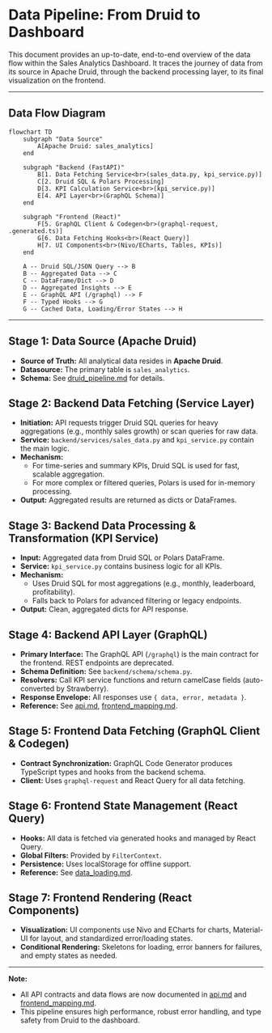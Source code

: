 # Data Pipeline: From Druid to Dashboard

This document provides an up-to-date, end-to-end overview of the data flow within the Sales Analytics Dashboard. It traces the journey of data from its source in Apache Druid, through the backend processing layer, to its final visualization on the frontend.

---

## Data Flow Diagram

```mermaid
flowchart TD
    subgraph "Data Source"
        A[Apache Druid: sales_analytics]
    end

    subgraph "Backend (FastAPI)"
        B[1. Data Fetching Service<br>(sales_data.py, kpi_service.py)]
        C[2. Druid SQL & Polars Processing]
        D[3. KPI Calculation Service<br>(kpi_service.py)]
        E[4. API Layer<br>(GraphQL Schema)]
    end

    subgraph "Frontend (React)"
        F[5. GraphQL Client & Codegen<br>(graphql-request, .generated.ts)]
        G[6. Data Fetching Hooks<br>(React Query)]
        H[7. UI Components<br>(Nivo/ECharts, Tables, KPIs)]
    end

    A -- Druid SQL/JSON Query --> B
    B -- Aggregated Data --> C
    C -- DataFrame/Dict --> D
    D -- Aggregated Insights --> E
    E -- GraphQL API (/graphql) --> F
    F -- Typed Hooks --> G
    G -- Cached Data, Loading/Error States --> H
```

---

## Stage 1: Data Source (Apache Druid)

-   **Source of Truth:** All analytical data resides in **Apache Druid**.
-   **Datasource:** The primary table is `sales_analytics`.
-   **Schema:** See [druid_pipeline.md](druid_pipeline.md) for details.

## Stage 2: Backend Data Fetching (Service Layer)

-   **Initiation:** API requests trigger Druid SQL queries for heavy aggregations (e.g., monthly sales growth) or scan queries for raw data.
-   **Service:** `backend/services/sales_data.py` and `kpi_service.py` contain the main logic.
-   **Mechanism:**
    - For time-series and summary KPIs, Druid SQL is used for fast, scalable aggregation.
    - For more complex or filtered queries, Polars is used for in-memory processing.
-   **Output:** Aggregated results are returned as dicts or DataFrames.

## Stage 3: Backend Data Processing & Transformation (KPI Service)

-   **Input:** Aggregated data from Druid SQL or Polars DataFrame.
-   **Service:** `kpi_service.py` contains business logic for all KPIs.
-   **Mechanism:**
    - Uses Druid SQL for most aggregations (e.g., monthly, leaderboard, profitability).
    - Falls back to Polars for advanced filtering or legacy endpoints.
-   **Output:** Clean, aggregated dicts for API response.

## Stage 4: Backend API Layer (GraphQL)

-   **Primary Interface:** The GraphQL API (`/graphql`) is the main contract for the frontend. REST endpoints are deprecated.
-   **Schema Definition:** See `backend/schema/schema.py`.
-   **Resolvers:** Call KPI service functions and return camelCase fields (auto-converted by Strawberry).
-   **Response Envelope:** All responses use `{ data, error, metadata }`.
-   **Reference:** See [api.md](api.md), [frontend_mapping.md](frontend_mapping.md).

## Stage 5: Frontend Data Fetching (GraphQL Client & Codegen)

-   **Contract Synchronization:** GraphQL Code Generator produces TypeScript types and hooks from the backend schema.
-   **Client:** Uses `graphql-request` and React Query for all data fetching.

## Stage 6: Frontend State Management (React Query)

-   **Hooks:** All data is fetched via generated hooks and managed by React Query.
-   **Global Filters:** Provided by `FilterContext`.
-   **Persistence:** Uses localStorage for offline support.
-   **Reference:** See [data_loading.md](data_loading.md).

## Stage 7: Frontend Rendering (React Components)

-   **Visualization:** UI components use Nivo and ECharts for charts, Material-UI for layout, and standardized error/loading states.
-   **Conditional Rendering:** Skeletons for loading, error banners for failures, and empty states as needed.

---

**Note:**
- All API contracts and data flows are now documented in [api.md](api.md) and [frontend_mapping.md](frontend_mapping.md).
- This pipeline ensures high performance, robust error handling, and type safety from Druid to the dashboard.